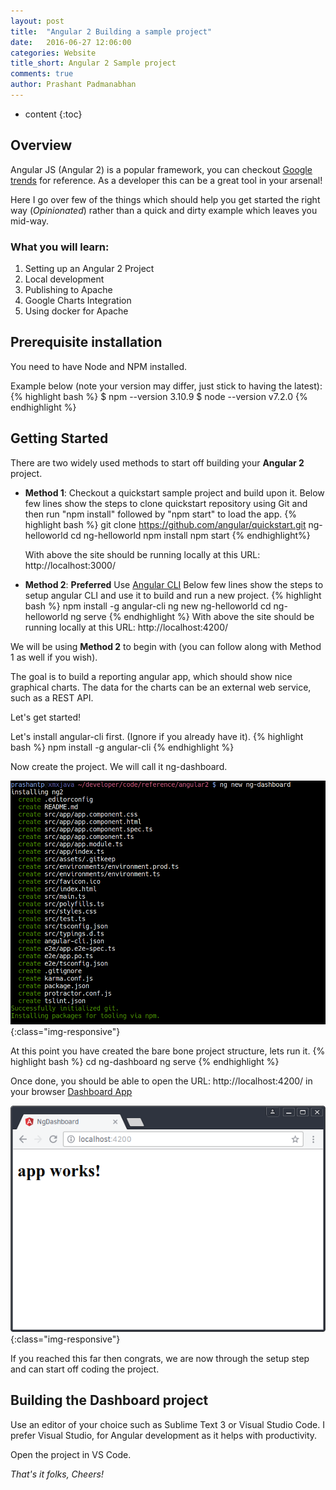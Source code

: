 ```yaml
---
layout: post
title:  "Angular 2 Building a sample project"
date:   2016-06-27 12:06:00
categories: Website
title_short: Angular 2 Sample project
comments: true
author: Prashant Padmanabhan
---
```

* content
{:toc}

## Overview
Angular JS (Angular 2) is a popular framework, you can checkout [Google trends](https://www.google.com/trends/explore?q=Angular%202) for reference.
As a developer this can be a great tool in your arsenal!

Here I go over few of the things which should help you get started the right way (*Opinionated*) rather than a quick and dirty example which leaves you mid-way.

### What you will learn:
1. Setting up an Angular 2 Project
2. Local development
3. Publishing to Apache
4. Google Charts Integration
5. Using docker for Apache

## Prerequisite installation
You need to have Node and NPM installed.

Example below (note your version may differ, just stick to having the latest):
{% highlight bash %}
$ npm --version
3.10.9
$ node --version
v7.2.0
{% endhighlight %}

## Getting Started

There are two widely used methods to start off building your **Angular 2** project.
- **Method 1**: Checkout a quickstart sample project and build upon it.
    Below few lines show the steps to clone quickstart repository using Git and then run "npm install" followed by "npm start" to load the app.
    {% highlight bash %}
    git clone https://github.com/angular/quickstart.git ng-helloworld
    cd ng-helloworld
    npm install
    npm start
    {% endhighlight%}

    With above the site should be running locally at this URL: http://localhost:3000/

- **Method 2**: **Preferred** Use [Angular CLI](https://cli.angular.io/)
    Below few lines show the steps to setup angular CLI and use it to build and run a new project.
    {% highlight bash %}
    npm install -g angular-cli
    ng new ng-helloworld
    cd ng-helloworld
    ng serve 
    {% endhighlight %}
    With above the site should be running locally at this URL: http://localhost:4200/

We will be using **Method 2** to begin with (you can follow along with Method 1 as well if you wish).

The goal is to build a reporting angular app, which should show nice graphical charts. 
The data for the charts can be an external web service, such as a REST API.

Let's get started! 

Let's install angular-cli first. (Ignore if you already have it).
{% highlight bash %}
npm install -g angular-cli
{% endhighlight %}

Now create the project. We will call it ng-dashboard.

![Angular 2 Project](/assets/images/ng_new_project.png){:class="img-responsive"}

At this point you have created the bare bone project structure, lets run it.
{% highlight bash %}
cd ng-dashboard
ng serve 
{% endhighlight %}

Once done, you should be able to open the URL: http://localhost:4200/ in your browser [Dashboard App](http://localhost:4200)

![Running on localhost](/assets/images/ng_cli_project_running.png){:class="img-responsive"}

If you reached this far then congrats, we are now through the setup step and can start off coding the project.

## Building the Dashboard project

Use an editor of your choice such as Sublime Text 3 or Visual Studio Code. I prefer Visual Studio, for Angular development as it helps with productivity.

Open the project in VS Code.

*That's it folks, Cheers!*